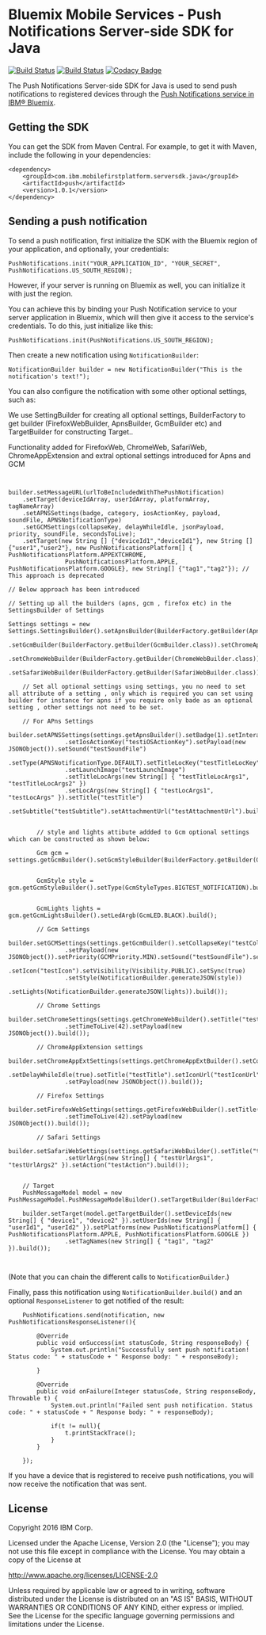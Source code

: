 # Bluemix Mobile Services - Push Notifications Server-side SDK for Java
[![Build Status](https://travis-ci.org/ibm-bluemix-mobile-services/bms-pushnotifications-serversdk-java.svg?branch=master)](https://travis-ci.org/ibm-bluemix-mobile-services/bms-pushnotifications-serversdk-java)
[![Build Status](https://travis-ci.org/ibm-bluemix-mobile-services/bms-pushnotifications-serversdk-java.svg?branch=development)](https://travis-ci.org/ibm-bluemix-mobile-services/bms-pushnotifications-serversdk-java)
[![Codacy Badge](https://api.codacy.com/project/badge/Grade/fe43788a157c4c4b971a8918d29c4469)](https://www.codacy.com/app/ibm-bluemix-mobile-services/bms-pushnotifications-serversdk-java?utm_source=github.com&amp;utm_medium=referral&amp;utm_content=ibm-bluemix-mobile-services/bms-pushnotifications-serversdk-java&amp;utm_campaign=Badge_Grade)

The Push Notifications Server-side SDK for Java is used to send push notifications to registered devices through the [Push Notifications service in IBM® Bluemix](https://console.ng.bluemix.net/docs/services/mobilepush/index.html).

## Getting the SDK

You can get the SDK from Maven Central. For example, to get it with Maven, include the following in your dependencies:

```
<dependency>
	<groupId>com.ibm.mobilefirstplatform.serversdk.java</groupId>
	<artifactId>push</artifactId>
	<version>1.0.1</version>
</dependency>
```

## Sending a push notification

To send a push notification, first initialize the SDK with the Bluemix region of your application, and optionally, your credentials:

```
PushNotifications.init("YOUR_APPLICATION_ID", "YOUR_SECRET", PushNotifications.US_SOUTH_REGION);
```

However, if your server is running on Bluemix as well, you can initialize it with just the region. 

You can achieve this by binding your Push Notification service to your server application in Bluemix, which will then give it access to the service's credentials. To do this, just initialize like this:

```
PushNotifications.init(PushNotifications.US_SOUTH_REGION);
```

Then create a new notification using `NotificationBuilder`:

```
NotificationBuilder builder = new NotificationBuilder("This is the notification's text!");
```
You can also configure the notification with some other optional settings, such as:

We use SettingBuilder for creating all optional settings, BuilderFactory to get builder (FirefoxWebBuilder, ApnsBuilder, GcmBuilder etc) and TargetBuilder for constructing Target..

Functionality added for FirefoxWeb, ChromeWeb, SafariWeb, ChromeAppExtension and extral optional settings introduced for Apns and GCM
```


builder.setMessageURL(urlToBeIncludedWithThePushNotification)
	.setTarget(deviceIdArray, userIdArray, platformArray, tagNameArray)
	.setAPNSSettings(badge, category, iosActionKey, payload, soundFile, APNSNotificationType)
	.setGCMSettings(collapseKey, delayWhileIdle, jsonPayload, priority, soundFile, secondsToLive);
	.setTarget(new String [] {"deviceId1","deviceId1"}, new String [] {"user1","user2"}, new PushNotificationsPlatform[] { PushNotificationsPlatform.APPEXTCHROME,
				PushNotificationsPlatform.APPLE, PushNotificationsPlatform.GOOGLE}, new String[] {"tag1","tag2"}); // This approach is deprecated

// Below approach has been introduced

// Setting up all the builders (apns, gcm , firefox etc) in the SettingsBuilder of Settings

Settings settings = new Settings.SettingsBuilder().setApnsBuilder(BuilderFactory.getBuilder(ApnsBuilder.class))
				.setGcmBuilder(BuilderFactory.getBuilder(GcmBuilder.class)).setChromeAppExtBuilder(BuilderFactory.getBuilder(ChromeAppExtBuilder.class))
				.setChromeWebBuilder(BuilderFactory.getBuilder(ChromeWebBuilder.class)).setFirefoxWebBuilder(BuilderFactory.getBuilder(FirefoxWebBuilder.class))
				.setSafariWebBuilder(BuilderFactory.getBuilder(SafariWebBuilder.class)).build();

	// Set all optional settings using settings, you no need to set all attribute of a setting , only which is required you can set using builder for instance for apns if you require only bade as an optional setting , other settings not need to be set.
	
	// For APns Settings
	builder.setAPNSSettings(settings.getApnsBuilder().setBadge(1).setInteractiveCategory("testInteractiveCategory")
				.setIosActionKey("testiOSActionKey").setPayload(new JSONObject()).setSound("testSoundFile")
				.setType(APNSNotificationType.DEFAULT).setTitleLocKey("testTitleLocKey").setLocKey("testLocKey")
				.setLaunchImage("testLaunchImage")
				.setTitleLocArgs(new String[] { "testTitleLocArgs1", "testTitleLocArgs2" })
				.setLocArgs(new String[] { "testLocArgs1", "testLocArgs" }).setTitle("testTitle")
				.setSubtitle("testSubtitle").setAttachmentUrl("testAttachmentUrl").build());


		// style and lights attibute addded to Gcm optional settings which can be constructed as shown below:
				
		Gcm gcm = settings.getGcmBuilder().setGcmStyleBuilder(BuilderFactory.getBuilder(GcmStyleBuilder.class)).setGcmLightsBuilder(BuilderFactory.getBuilder(GcmLightsBuilder.class)).build();
		
		
		GcmStyle style = gcm.getGcmStyleBuilder().setType(GcmStyleTypes.BIGTEST_NOTIFICATION).build();		
				
		
		GcmLights lights = gcm.getGcmLightsBuilder().setLedArgb(GcmLED.BLACK).build();
		
		// Gcm Settings	
		builder.setGCMSettings(settings.getGcmBuilder().setCollapseKey("testCollapseKey").setDelayWhileIdle(true)
				.setPayload(new JSONObject()).setPriority(GCMPriority.MIN).setSound("testSoundFile").setTimeToLive(42)
				.setIcon("testIcon").setVisibility(Visibility.PUBLIC).setSync(true)
				.setStyle(NotificationBuilder.generateJSON(style))
				.setLights(NotificationBuilder.generateJSON(lights)).build());

		// Chrome Settings		
		builder.setChromeSettings(settings.getChromeWebBuilder().setTitle("testTitle").setIconUrl("testIconUrl")
				.setTimeToLive(42).setPayload(new JSONObject()).build());

		// ChromeAppExtension settings		
		builder.setChromeAppExtSettings(settings.getChromeAppExtBuilder().setCollapseKey("testCollapseKey")
				.setDelayWhileIdle(true).setTitle("testTitle").setIconUrl("testIconUrl").setTimeToLive(42)
				.setPayload(new JSONObject()).build());

		// Firefox Settings		
		builder.setFirefoxWebSettings(settings.getFirefoxWebBuilder().setTitle("testTitle").setIconUrl("testIconUrl")
				.setTimeToLive(42).setPayload(new JSONObject()).build());

		// Safari Settings		
		builder.setSafariWebSettings(settings.getSafariWebBuilder().setTitle("testTitle")
				.setUrlArgs(new String[] { "testUrlArgs1", "testUrlArgs2" }).setAction("testAction").build());			


	// Target
	PushMessageModel model = new PushMessageModel.PushMessageModelBuilder().setTargetBuilder(BuilderFactory.getBuilder(TargetBuilder.class)).build();
		
	builder.setTarget(model.getTargetBuilder().setDeviceIds(new String[] { "device1", "device2" }).setUserIds(new String[] { "userId1", "userId2" }).setPlatforms(new PushNotificationsPlatform[] { PushNotificationsPlatform.APPLE, PushNotificationsPlatform.GOOGLE })
				.setTagNames(new String[] { "tag1", "tag2" }).build());

	
```
(Note that you can chain the different calls to `NotificationBuilder`.)

Finally, pass this notification using `NotificationBuilder.build()` and an optional `ResponseListener` to get notified of the result:

```
	PushNotifications.send(notification, new PushNotificationsResponseListener(){

		@Override
		public void onSuccess(int statusCode, String responseBody) {
			System.out.println("Successfully sent push notification! Status code: " + statusCode + " Response body: " + responseBody);
			
		}

		@Override
		public void onFailure(Integer statusCode, String responseBody, Throwable t) {
			System.out.println("Failed sent push notification. Status code: " + statusCode + " Response body: " + responseBody);
				
			if(t != null){
				t.printStackTrace();
			}
		}
			
	});
```

If you have a device that is registered to receive push notifications, you will now receive the notification that was sent.

## License

Copyright 2016 IBM Corp.

Licensed under the Apache License, Version 2.0 (the "License"); you may not use this file except in compliance with the License. You may obtain a copy of the License at

http://www.apache.org/licenses/LICENSE-2.0

Unless required by applicable law or agreed to in writing, software distributed under the License is distributed on an "AS IS" BASIS, WITHOUT WARRANTIES OR CONDITIONS OF ANY KIND, either express or implied. See the License for the specific language governing permissions and limitations under the License.
